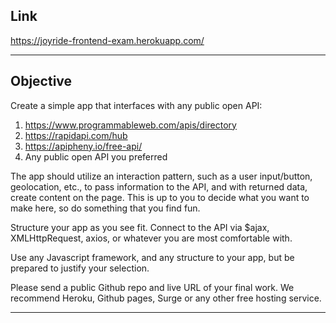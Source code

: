 ## Link
https://joyride-frontend-exam.herokuapp.com/

---

## Objective
Create a simple app that interfaces with any public open API:

1. https://www.programmableweb.com/apis/directory  
2. https://rapidapi.com/hub  
3. https://apipheny.io/free-api/  
4. Any public open API you preferred  

The app should utilize an interaction pattern, such as a user input/button, geolocation, etc., to pass information to the API, and with returned data, create content on the page. This is up to you to decide what you want to make here, so do something that you find fun.

Structure your app as you see fit. Connect to the API via $ajax, XMLHttpRequest, axios, or whatever you are most comfortable with. 

Use any Javascript framework, and any structure to your app, but be prepared to justify your selection. 

Please send a public Github repo and live URL of your final work. We recommend Heroku, Github pages, Surge or any other free hosting service.

---

